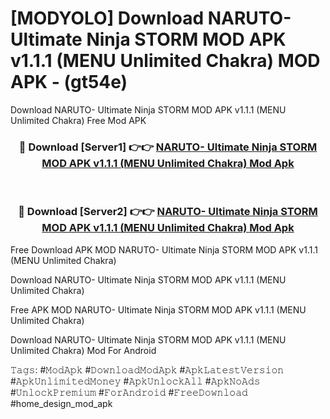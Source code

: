# [MODYOLO] Download NARUTO- Ultimate Ninja STORM MOD APK v1.1.1 (MENU Unlimited Chakra) MOD APK - (gt54e)
Download NARUTO- Ultimate Ninja STORM MOD APK v1.1.1 (MENU Unlimited Chakra) Free Mod APK

<div align="center">
<h3>🔴 Download [Server1] 👉👉 <a href="https://apk-comot.site?title=NARUTO-_Ultimate_Ninja_STORM_MOD_APK_v1.1.1_(MENU_Unlimited_Chakra)">NARUTO- Ultimate Ninja STORM MOD APK v1.1.1 (MENU Unlimited Chakra) Mod Apk</a></h3><br>

<h3>🔴 Download [Server2] 👉👉 <a href="https://apk-comot.site?title=NARUTO-_Ultimate_Ninja_STORM_MOD_APK_v1.1.1_(MENU_Unlimited_Chakra)">NARUTO- Ultimate Ninja STORM MOD APK v1.1.1 (MENU Unlimited Chakra) Mod Apk</a></h3>
</div>


Free Download APK MOD NARUTO- Ultimate Ninja STORM MOD APK v1.1.1 (MENU Unlimited Chakra)

Download NARUTO- Ultimate Ninja STORM MOD APK v1.1.1 (MENU Unlimited Chakra) 

Free APK MOD NARUTO- Ultimate Ninja STORM MOD APK v1.1.1 (MENU Unlimited Chakra) 

Download NARUTO- Ultimate Ninja STORM MOD APK v1.1.1 (MENU Unlimited Chakra) Mod For Android

𝚃𝚊𝚐𝚜: #𝙼𝚘𝚍𝙰𝚙𝚔 #𝙳𝚘𝚠𝚗𝚕𝚘𝚊𝚍𝙼𝚘𝚍𝙰𝚙𝚔 #𝙰𝚙𝚔𝙻𝚊𝚝𝚎𝚜𝚝𝚅𝚎𝚛𝚜𝚒𝚘𝚗 #𝙰𝚙𝚔𝚄𝚗𝚕𝚒𝚖𝚒𝚝𝚎𝚍𝙼𝚘𝚗𝚎𝚢 #𝙰𝚙𝚔𝚄𝚗𝚕𝚘𝚌𝚔𝙰𝚕𝚕 #𝙰𝚙𝚔𝙽𝚘𝙰𝚍𝚜 #𝚄𝚗𝚕𝚘𝚌𝚔𝙿𝚛𝚎𝚖𝚒𝚞𝚖 #𝙵𝚘𝚛𝙰𝚗𝚍𝚛𝚘𝚒𝚍 #𝙵𝚛𝚎𝚎𝙳𝚘𝚠𝚗𝚕𝚘𝚊𝚍 #home_design_mod_apk